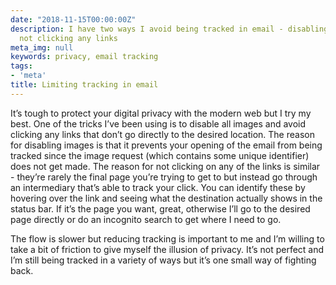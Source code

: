 ```yaml
---
date: "2018-11-15T00:00:00Z"
description: I have two ways I avoid being tracked in email - disabling images and
  not clicking any links
meta_img: null
keywords: privacy, email tracking
tags:
- 'meta'
title: Limiting tracking in email
---
```


It’s tough to protect your digital privacy with the modern web but I try my best. One of the tricks I’ve been using is to disable all images and avoid clicking any links that don’t go directly to the desired location. The reason for disabling images is that it prevents your opening of the email from being tracked since the image request (which contains some unique identifier) does not get made. The reason for not clicking on any of the links is similar - they’re rarely the final page you’re trying to get to but instead go through an intermediary that’s able to track your click. You can identify these by hovering over the link and seeing what the destination actually shows in the status bar. If it’s the page you want, great, otherwise I’ll go to the desired page directly or do an incognito search to get where I need to go.

The flow is slower but reducing tracking is important to me and I’m willing to take a bit of friction to give myself the illusion of privacy. It’s not perfect and I’m still being tracked in a variety of ways but it’s one small way of fighting back.
